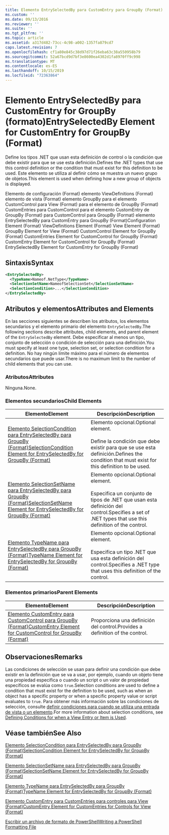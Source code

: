 ```yaml
---
title: Elemento EntrySelectedBy para CustomEntry para GroupBy (Format) | Microsoft Docs
ms.custom: ''
ms.date: 09/13/2016
ms.reviewer: ''
ms.suite: ''
ms.tgt_pltfrm: ''
ms.topic: article
ms.assetid: a317d482-73cc-4c98-a002-1357fa879cd7
caps.latest.revision: 7
ms.openlocfilehash: cf1a80e845c38d97d71f26eba63c38a550958b79
ms.sourcegitcommit: 52a67bcd9d7bf3e8600ea4302d1fa8970ff9c998
ms.translationtype: MT
ms.contentlocale: es-ES
ms.lasthandoff: 10/15/2019
ms.locfileid: "72363864"
---
```

# <a name="entryselectedby-element-for-customentry-for-groupby-format"></a><span data-ttu-id="1fb6d-102">Elemento EntrySelectedBy para CustomEntry for GroupBy (formato)</span><span class="sxs-lookup"><span data-stu-id="1fb6d-102">EntrySelectedBy Element for CustomEntry for GroupBy (Format)</span></span>

<span data-ttu-id="1fb6d-103">Define los tipos .NET que usan esta definición de control o la condición que debe existir para que se use esta definición.</span><span class="sxs-lookup"><span data-stu-id="1fb6d-103">Defines the .NET types that use this control definition or the condition that must exist for this definition to be used.</span></span> <span data-ttu-id="1fb6d-104">Este elemento se utiliza al definir cómo se muestra un nuevo grupo de objetos.</span><span class="sxs-lookup"><span data-stu-id="1fb6d-104">This element is used when defining how a new group of objects is displayed.</span></span>

<span data-ttu-id="1fb6d-105">Elemento de configuración (Format) elemento ViewDefinitions (Format) elemento de vista (Format) elemento GroupBy para el elemento CustomControl para View (Format) para el elemento de GroupBy (Format) CustomEntries para CustomControl para el elemento CustomEntry de GroupBy (Format) para CustomControl para GroupBy (Format) elemento EntrySelectedBy para CustomEntry para GroupBy (Format)</span><span class="sxs-lookup"><span data-stu-id="1fb6d-105">Configuration Element (Format) ViewDefinitions Element (Format) View Element (Format) GroupBy Element for View (Format) CustomControl Element for GroupBy (Format) CustomEntries Element for CustomControl for GroupBy (Format) CustomEntry Element for CustomControl for GroupBy (Format) EntrySelectedBy Element for CustomEntry for GroupBy (Format)</span></span>

## <a name="syntax"></a><span data-ttu-id="1fb6d-106">Sintaxis</span><span class="sxs-lookup"><span data-stu-id="1fb6d-106">Syntax</span></span>

```xml
<EntrySelectedBy>
  <TypeName>Nameof.NetType</TypeName>
  <SelectionSetName>NameofSelectionSet</SelectionSetName>
  <SelectionCondition>...</SelectionCondition>
</EntrySelectedBy>
```

## <a name="attributes-and-elements"></a><span data-ttu-id="1fb6d-107">Atributos y elementos</span><span class="sxs-lookup"><span data-stu-id="1fb6d-107">Attributes and Elements</span></span>

<span data-ttu-id="1fb6d-108">En las secciones siguientes se describen los atributos, los elementos secundarios y el elemento primario del elemento `EntrySelectedBy`.</span><span class="sxs-lookup"><span data-stu-id="1fb6d-108">The following sections describe attributes, child elements, and parent element of the `EntrySelectedBy` element.</span></span> <span data-ttu-id="1fb6d-109">Debe especificar al menos un tipo, conjunto de selección o condición de selección para una definición.</span><span class="sxs-lookup"><span data-stu-id="1fb6d-109">You must specify at least one type, selection set, or selection condition for a definition.</span></span> <span data-ttu-id="1fb6d-110">No hay ningún límite máximo para el número de elementos secundarios que puede usar.</span><span class="sxs-lookup"><span data-stu-id="1fb6d-110">There is no maximum limit to the number of child elements that you can use.</span></span>

### <a name="attributes"></a><span data-ttu-id="1fb6d-111">Atributos</span><span class="sxs-lookup"><span data-stu-id="1fb6d-111">Attributes</span></span>

<span data-ttu-id="1fb6d-112">Ninguna.</span><span class="sxs-lookup"><span data-stu-id="1fb6d-112">None.</span></span>

### <a name="child-elements"></a><span data-ttu-id="1fb6d-113">Elementos secundarios</span><span class="sxs-lookup"><span data-stu-id="1fb6d-113">Child Elements</span></span>

|<span data-ttu-id="1fb6d-114">Elemento</span><span class="sxs-lookup"><span data-stu-id="1fb6d-114">Element</span></span>|<span data-ttu-id="1fb6d-115">Descripción</span><span class="sxs-lookup"><span data-stu-id="1fb6d-115">Description</span></span>|
|-------------|-----------------|
|[<span data-ttu-id="1fb6d-116">Elemento SelectionCondition para EntrySelectedBy para GroupBy (Format)</span><span class="sxs-lookup"><span data-stu-id="1fb6d-116">SelectionCondition Element for EntrySelectedBy for GroupBy (Format)</span></span>](./selectioncondition-element-for-entryselectedby-for-groupby-format.md)|<span data-ttu-id="1fb6d-117">Elemento opcional.</span><span class="sxs-lookup"><span data-stu-id="1fb6d-117">Optional element.</span></span><br /><br /> <span data-ttu-id="1fb6d-118">Define la condición que debe existir para que se use esta definición.</span><span class="sxs-lookup"><span data-stu-id="1fb6d-118">Defines the condition that must exist for this definition to be used.</span></span>|
|[<span data-ttu-id="1fb6d-119">Elemento SelectionSetName para EntrySelectedBy para GroupBy (Format)</span><span class="sxs-lookup"><span data-stu-id="1fb6d-119">SelectionSetName Element for EntrySelectedBy for GroupBy (Format)</span></span>](./selectionsetname-element-for-entryselectedby-for-groupby-format.md)|<span data-ttu-id="1fb6d-120">Elemento opcional.</span><span class="sxs-lookup"><span data-stu-id="1fb6d-120">Optional element.</span></span><br /><br /> <span data-ttu-id="1fb6d-121">Especifica un conjunto de tipos de .NET que usan esta definición del control.</span><span class="sxs-lookup"><span data-stu-id="1fb6d-121">Specifies a set of .NET types that use this definition of the control.</span></span>|
|[<span data-ttu-id="1fb6d-122">Elemento TypeName para EntrySelectedBy para GroupBy (Format)</span><span class="sxs-lookup"><span data-stu-id="1fb6d-122">TypeName Element for EntrySelectedBy for GroupBy (Format)</span></span>](./typename-element-for-entryselectedby-for-groupby-format.md)|<span data-ttu-id="1fb6d-123">Elemento opcional.</span><span class="sxs-lookup"><span data-stu-id="1fb6d-123">Optional element.</span></span><br /><br /> <span data-ttu-id="1fb6d-124">Especifica un tipo .NET que usa esta definición del control.</span><span class="sxs-lookup"><span data-stu-id="1fb6d-124">Specifies a .NET type that uses this definition of the control.</span></span>|

### <a name="parent-elements"></a><span data-ttu-id="1fb6d-125">Elementos primarios</span><span class="sxs-lookup"><span data-stu-id="1fb6d-125">Parent Elements</span></span>

|<span data-ttu-id="1fb6d-126">Elemento</span><span class="sxs-lookup"><span data-stu-id="1fb6d-126">Element</span></span>|<span data-ttu-id="1fb6d-127">Descripción</span><span class="sxs-lookup"><span data-stu-id="1fb6d-127">Description</span></span>|
|-------------|-----------------|
|[<span data-ttu-id="1fb6d-128">Elemento CustomEntry para CustomControl para GroupBy (Format)</span><span class="sxs-lookup"><span data-stu-id="1fb6d-128">CustomEntry Element for CustomControl for GroupBy (Format)</span></span>](./customentry-element-for-customcontrol-for-groupby-format.md)|<span data-ttu-id="1fb6d-129">Proporciona una definición del control.</span><span class="sxs-lookup"><span data-stu-id="1fb6d-129">Provides a definition of the control.</span></span>|

## <a name="remarks"></a><span data-ttu-id="1fb6d-130">Observaciones</span><span class="sxs-lookup"><span data-stu-id="1fb6d-130">Remarks</span></span>

<span data-ttu-id="1fb6d-131">Las condiciones de selección se usan para definir una condición que debe existir en la definición que se va a usar, por ejemplo, cuando un objeto tiene una propiedad específica o cuando un script o un valor de propiedad específicos se evalúa como `true`.</span><span class="sxs-lookup"><span data-stu-id="1fb6d-131">Selection conditions are used to define a condition that must exist for the definition to be used, such as when an object has a specific property or when a specific property value or script evaluates to `true`.</span></span> <span data-ttu-id="1fb6d-132">Para obtener más información sobre las condiciones de selección, consulte [definir condiciones para cuando se utiliza una entrada de vista o un elemento](./defining-conditions-for-displaying-data.md).</span><span class="sxs-lookup"><span data-stu-id="1fb6d-132">For more information about selection conditions, see [Defining Conditions for when a View Entry or Item is Used](./defining-conditions-for-displaying-data.md).</span></span>

## <a name="see-also"></a><span data-ttu-id="1fb6d-133">Véase también</span><span class="sxs-lookup"><span data-stu-id="1fb6d-133">See Also</span></span>

[<span data-ttu-id="1fb6d-134">Elemento SelectionCondition para EntrySelectedBy para GroupBy (Format)</span><span class="sxs-lookup"><span data-stu-id="1fb6d-134">SelectionCondition Element for EntrySelectedBy for GroupBy (Format)</span></span>](./selectioncondition-element-for-entryselectedby-for-groupby-format.md)

[<span data-ttu-id="1fb6d-135">Elemento SelectionSetName para EntrySelectedBy para GroupBy (Format)</span><span class="sxs-lookup"><span data-stu-id="1fb6d-135">SelectionSetName Element for EntrySelectedBy for GroupBy (Format)</span></span>](./selectionsetname-element-for-entryselectedby-for-groupby-format.md)

[<span data-ttu-id="1fb6d-136">Elemento TypeName para EntrySelectedBy para GroupBy (Format)</span><span class="sxs-lookup"><span data-stu-id="1fb6d-136">TypeName Element for EntrySelectedBy for GroupBy (Format)</span></span>](./typename-element-for-entryselectedby-for-groupby-format.md)

[<span data-ttu-id="1fb6d-137">Elemento CustomEntry para CustomEntries para controles para View (Format)</span><span class="sxs-lookup"><span data-stu-id="1fb6d-137">CustomEntry Element for CustomEntries for Controls for View (Format)</span></span>](./customentry-element-for-customentries-for-controls-for-view-format.md)

[<span data-ttu-id="1fb6d-138">Escribir un archivo de formato de PowerShell</span><span class="sxs-lookup"><span data-stu-id="1fb6d-138">Writing a PowerShell Formatting File</span></span>](./writing-a-powershell-formatting-file.md)
